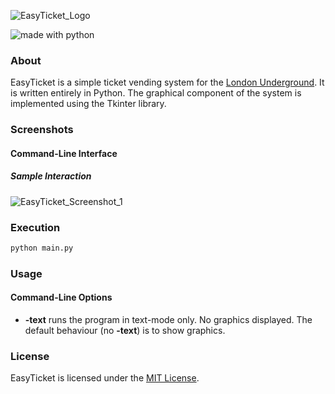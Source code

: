 ![EasyTicket_Logo](https://cloud.githubusercontent.com/assets/7763904/7895697/1069370c-066a-11e5-9914-1d0f1b787ced.png)

![made with python](https://cloud.githubusercontent.com/assets/7763904/7895730/e11871c8-066b-11e5-97c4-91f4eaf1922f.png)


### About
EasyTicket is a simple ticket vending system for the [London Underground](http://en.wikipedia.org/wiki/London_Underground). It is written entirely in Python. The graphical component of the system is implemented using the Tkinter library.

### Screenshots
#### Command-Line Interface
##### Sample Interaction
![EasyTicket_Screenshot_1](https://cloud.githubusercontent.com/assets/7763904/7449338/fd570b8e-f201-11e4-9aab-16bf858b7911.png)

### Execution
```Bash
python main.py
```

### Usage
#### Command-Line Options
* **-text** runs the program in text-mode only. No graphics displayed. The default behaviour (no **-text**) is to show graphics.

### License
EasyTicket is licensed under the [MIT License](https://github.com/elailai94/EasyTicket/blob/master/LICENSE.md).
